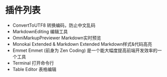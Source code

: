# 插件列表
* ConvertToUTF8 转换编码，防止中文乱码
* MarkdownEditing 编辑工具
* OmniMarkupPreviewer Markdown实时预览
* Monokai Extended & Markdown Extended  Markdown样式&代码高亮
* Emmet Emmet (前身为 Zen Coding) 是一个能大幅度提高前端开发效率的一个工具
* Terminal 打开命令行
* Table Editor  表格编辑
